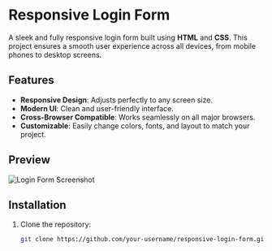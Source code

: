 # Responsive Login Form

A sleek and fully responsive login form built using **HTML** and **CSS**. This project ensures a smooth user experience across all devices, from mobile phones to desktop screens.

## Features

- **Responsive Design**: Adjusts perfectly to any screen size.
- **Modern UI**: Clean and user-friendly interface.
- **Cross-Browser Compatible**: Works seamlessly on all major browsers.
- **Customizable**: Easily change colors, fonts, and layout to match your project.

## Preview

![Login Form Screenshot](screenshot.png)

## Installation

1. Clone the repository:
   ```bash
   git clone https://github.com/your-username/responsive-login-form.git
